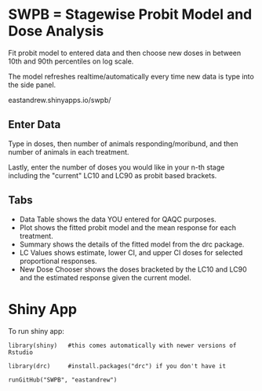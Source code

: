 # SWPB =  Stagewise Probit Model and Dose Analysis
Fit probit model to entered data and then choose new doses in between 10th and 90th percentiles on log scale.  

The model refreshes realtime/automatically every time new data is type into the side panel.

eastandrew.shinyapps.io/swpb/

## Enter Data
Type in doses, then number of animals responding/moribund, and then number of animals in each treatment.

Lastly, enter the number of doses you would like in your n-th stage including the "current" LC10 and LC90 as probit based brackets.  


## Tabs  

* Data Table shows the data YOU entered for QAQC purposes.
* Plot shows the fitted probit model and the mean response for each treatment.
* Summary shows the details of the fitted model from the drc package.  
* LC Values shows estimate, lower CI, and upper CI doses for selected proportional responses.  
* New Dose Chooser shows the doses bracketed by the LC10 and LC90 and the estimated response given the current model.  


# Shiny App 
To run shiny app:

`library(shiny)   #this comes automatically with newer versions of Rstudio`  

`library(drc)     #install.packages("drc") if you don't have it`

`runGitHub("SWPB", "eastandrew")`
